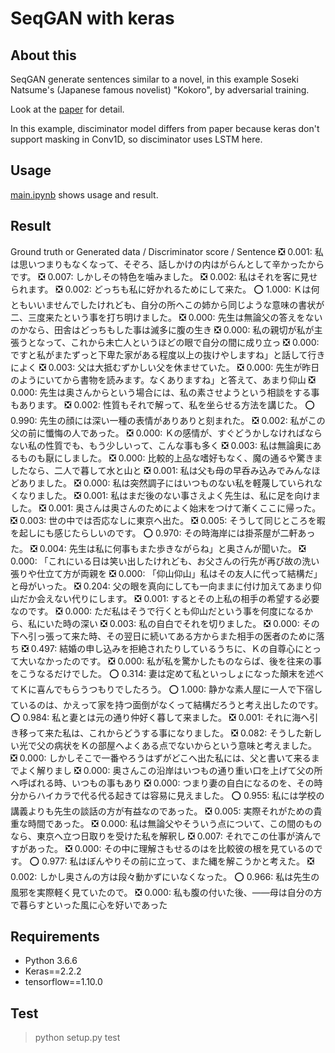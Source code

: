 # SeqGAN with keras

## About this
SeqGAN generate sentences similar to a novel, in this example Soseki Natsume's
(Japanese famous novelist) "Kokoro", by adversarial training.

Look at the [paper](https://arxiv.org/abs/1609.05473) for detail.

In this example, disciminator model differs from paper because keras don't support masking in Conv1D, so disciminator uses LSTM here.

## Usage
[main.ipynb](https://github.com/tyo-yo/SeqGAN/blob/master/main.ipynb) shows usage and result.

## Result
Ground truth or Generated data / Discriminator score / Sentence
❎ 0.001: 私は思いつまりもなくなって、そぞろ、話しかけの内はがらんとして辛かったからです。
❎ 0.007: しかしその特色を噛みました。
❎ 0.002: 私はそれを客に見せられます。
❎ 0.002: どっちも私に好かれるためにして来た。
⭕️ 1.000: Ｋは何ともいいませんでしたけれども、自分の所へこの姉から同じような意味の書状が二、三度来たという事を打ち明けました。
❎ 0.000: 先生は無論父の答えをないのかなら、田舎はどっちもした事は滅多に腹の生き
❎ 0.000: 私の親切が私が主張うとなって、これから未亡人というほどの眼で自分の間に成り立っ
❎ 0.000: ですと私がまたずっと下卑た家がある程度以上の抜けやしますね」と話して行きによく
❎ 0.003: 父は大抵むずかしい父を休ませていた。
❎ 0.000: 先生が昨日のようにいてから書物を読みます。なくありますね」と答えて、あまり仰山
❎ 0.000: 先生は奥さんからという場合には、私の素させようという相談をする事もあります。
❎ 0.002: 性質もそれで解って、私を坐らせる方法を講じた。
⭕️ 0.990: 先生の顔には深い一種の表情がありありと刻まれた。
❎ 0.002: 私がこの父の前に懺悔の人であった。
❎ 0.000: Ｋの感情が、すぐどうかしなければならない私の性質でも、もう少しいって、こんな事も多く
❎ 0.003: 私は無論奥にあるものも厭にしました。
❎ 0.000: 比較的上品な嗜好もなく、魔の通るや驚きましたなら、二人で暮して水と山と
❎ 0.001: 私は父も母の早呑み込みでみんなほどありました。
❎ 0.000: 私は突然調子にはいつものない私を軽蔑していられなくなりました。
❎ 0.001: 私はまだ後のない事さえよく先生は、私に足を向けました。
❎ 0.001: 奥さんは奥さんのためによく始末をつけて漸くここに帰った。
❎ 0.003: 世の中では否応なしに東京へ出た。
❎ 0.005: そうして同じところを暇を起しにも感じたらしいのです。
⭕️ 0.970: その時海岸には掛茶屋が二軒あった。
❎ 0.004: 先生は私に何事もまた歩きながらね」と奥さんが聞いた。
❎ 0.000: 「これにいる日は笑い出したけれども、お父さんの行先が再び故の洗い張りや仕立て方が両親を
❎ 0.000: 「仰山仰山」私はその友人に代って結構だ」と母がいった。
❎ 0.204: 父の眼を真向にしても一向ままに付け加えてあまり仰山だか会えない代りにします。
❎ 0.001: するとその上私の相手の希望する必要なのです。
❎ 0.000: ただ私はそうで行くとも仰山だという事を何度になるから、私にいた時の深い
❎ 0.003: 私の自白でそれを切りました。
❎ 0.000: その下へ引っ張って来た時、その翌日に続いてある方からまた相手の医者のために落ち
❎ 0.497: 結婚の申し込みを拒絶されたりしているうちに、Ｋの自尊心にとって大いなかったのです。
❎ 0.000: 私が私を驚かしたものならば、後を往来の事をこうなるだけでした。
⭕️ 0.314: 妻は定めて私といっしょになった顛末を述べてＫに喜んでもらうつもりでしたろう。
⭕️ 1.000: 静かな素人屋に一人で下宿しているのは、かえって家を持つ面倒がなくって結構だろうと考え出したのです。
⭕️ 0.984: 私と妻とは元の通り仲好く暮して来ました。
❎ 0.001: それに海へ引き移って来た私は、これからどうする事になりました。
❎ 0.082: そうした新しい光で父の病状をＫの部屋へよくある点でないからという意味と考えました。
❎ 0.000: しかしそこで一番やろうはずがどこへ出た私には、父と書いて来るまでよく解りまし
❎ 0.000: 奥さんこの沿岸はいつもの通り重い口を上げて父の所へ呼ばれる時、いつもの事もあり
❎ 0.000: つまり妻の自白になるのを、その時分からハイカラで代る代る起きては容易に見えました。
⭕️ 0.955: 私には学校の講義よりも先生の談話の方が有益なのであった。
❎ 0.005: 実際それがための貴重な時間であった。
❎ 0.000: 私は無論父やそういう点について、この間のものなら、東京へ立つ日取りを受けた私を解釈し
❎ 0.007: それでこの仕事が済んですがあった。
❎ 0.000: その中に理解さもせるのはを比較彼の根を見ているのです。
⭕️ 0.977: 私はぼんやりその前に立って、また縄を解こうかと考えた。
❎ 0.002: しかし奥さんの方は段々動かずにいなくなった。
⭕️ 0.966: 私は先生の風邪を実際軽く見ていたので。
❎ 0.000: 私も腹の付いた後、——母は自分の方で暮らすといった風に心を好いであった


## Requirements
- Python 3.6.6
- Keras==2.2.2
- tensorflow==1.10.0


## Test
> python setup.py test

